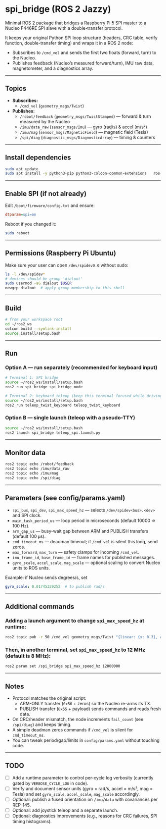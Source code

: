 # spi_bridge (ROS 2 Jazzy)

Minimal ROS 2 package that bridges a Raspberry Pi 5 SPI master to a Nucleo F446RE SPI slave with a double-transfer protocol.

It keeps your original Python SPI loop structure (headers, CRC table, verify function, double-transfer timing) and wraps it in a ROS 2 node:
- Subscribes to `/cmd_vel` and sends the first two floats (forward, turn) to the Nucleo.
- Publishes feedback (Nucleo’s measured forward/turn), IMU raw data, magnetometer, and a diagnostics array.

---

## Topics

- **Subscribes:**
  - `/cmd_vel` (`geometry_msgs/Twist`)
- **Publishes:**
  - `/robot/feedback` (`geometry_msgs/TwistStamped`) — forward & turn measured by the Nucleo
  - `/imu/data_raw` (`sensor_msgs/Imu`) — gyro (rad/s) & accel (m/s²)
  - `/imu/mag` (`sensor_msgs/MagneticField`) — magnetic field (Tesla)
  - `/spi/diag` (`diagnostic_msgs/DiagnosticArray`) — timing & counters

---

## Install dependencies

```bash
sudo apt update
sudo apt install -y python3-pip python3-colcon-common-extensions   ros-jazzy-teleop-twist-keyboard python3-spidev
```

---

## Enable SPI (if not already)

Edit `/boot/firmware/config.txt` and ensure:

```ini
dtparam=spi=on
```

Reboot if you changed it:

```bash
sudo reboot
```

---

## Permissions (Raspberry Pi Ubuntu)

Make sure your user can open `/dev/spidev0.0` without sudo:

```bash
ls -l /dev/spidev*
# devices should be group 'dialout'
sudo usermod -aG dialout $USER
newgrp dialout  # apply group membership to this shell
```

---

## Build

```bash
# from your workspace root
cd ~/ros2_ws
colcon build --symlink-install
source install/setup.bash
```

---

## Run

### Option A — run separately (recommended for keyboard input)

```bash
# Terminal 1: SPI bridge
source ~/ros2_ws/install/setup.bash
ros2 run spi_bridge spi_bridge_node

# Terminal 2: keyboard teleop (keep this terminal focused while driving)
source ~/ros2_ws/install/setup.bash
ros2 run teleop_twist_keyboard teleop_twist_keyboard
```

### Option B — single launch (teleop with a pseudo-TTY)

```bash
source ~/ros2_ws/install/setup.bash
ros2 launch spi_bridge teleop_spi.launch.py
```

---

## Monitor data

```bash
ros2 topic echo /robot/feedback
ros2 topic echo /imu/data_raw
ros2 topic echo /imu/mag
ros2 topic echo /spi/diag
```

---

## Parameters (see config/params.yaml)

- `spi_bus`, `spi_dev`, `spi_max_speed_hz` — selects `/dev/spidev<bus>.<dev>` and SPI clock.  
- `main_task_period_us` — loop period in microseconds (default 10000 ⇒ 100 Hz).  
- `arm_gap_us` — busy-wait gap between ARM and PUBLISH transfers (default 100 µs).  
- `cmd_timeout_ms` — deadman timeout; if `/cmd_vel` is silent this long, send zeros.  
- `max_forward`, `max_turn` — safety clamps for incoming `/cmd_vel`.  
- `imu_frame_id`, `base_frame_id` — frame names for published messages.  
- `gyro_scale`, `accel_scale`, `mag_scale` — optional scaling to convert Nucleo units to ROS units.  

Example: if Nucleo sends degrees/s, set  
```yaml
gyro_scale: 0.01745329252  # to publish rad/s
```

---

## Additional commands

### Adding a launch argument to change `spi_max_speed_hz` at runtime:

```bash
ros2 topic pub -r 50 /cmd_vel geometry_msgs/Twist "{linear: {x: 0.3}, angular: {z: 0.0}}"
```

### Then, in another terminal, set `spi_max_speed_hz` to 12 MHz (default is 8 MHz):

```bash
ros2 param set /spi_bridge spi_max_speed_hz 12000000
```

---

## Notes

- Protocol matches the original script:  
  - ARM-ONLY transfer (`0x56` + zeros) so the Nucleo re-arms its TX.  
  - PUBLISH transfer (`0x55` + payload) sends commands and reads fresh data.  
- On CRC/header mismatch, the node increments `fail_count` (see `/spi/diag`) and keeps timing.  
- A simple deadman zeros commands if `/cmd_vel` is silent for `cmd_timeout_ms`.  
- You can tweak period/gap/limits in `config/params.yaml` without touching code.  

---

## TODO

- [ ] Add a runtime parameter to control per-cycle log verbosity (currently gated by `VERBOSE_CYCLE_LOG` in code).  
- [ ] Verify and document sensor units (gyro = rad/s, accel = m/s², mag = Tesla) and set `gyro_scale`, `accel_scale`, `mag_scale` accordingly.  
- [ ] Optional: publish a fused orientation on `/imu/data` with covariances per REP-145.  
- [ ] Optional: add joystick teleop and a separate launch.  
- [ ] Optional: diagnostics improvements (e.g., reasons for CRC failures, SPI timing histograms).  
